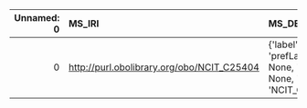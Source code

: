 |   Unnamed: 0 | MS_IRI                                     | MS_DESC                                                                         | PIMS-II_IRI                                         | PIMS-II_DESC                          |
|-------------:|:-------------------------------------------|:--------------------------------------------------------------------------------|:----------------------------------------------------|:--------------------------------------|
|            0 | http://purl.obolibrary.org/obo/NCIT_C25404 | {'label': 'Action', 'prefLabel': None, 'altLabel': None, 'name': 'NCIT_C25404'} | http://www.molmod.info/semantics/pims-ii.ttl#Action | {'label': 'Action', 'name': 'Action'} |